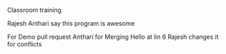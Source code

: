 Classroom training

Rajesh Anthari say this program is awesome

For Demo pull request
Anthari for Merging
Hello at lin 6
Rajesh changes it for conflicts
